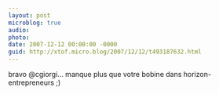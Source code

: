 ```yaml
---
layout: post
microblog: true
audio: 
photo: 
date: 2007-12-12 00:00:00 -0000
guid: http://xtof.micro.blog/2007/12/12/t493187632.html
---
```

bravo @cgiorgi... manque plus que votre bobine dans horizon-entrepreneurs ;)
